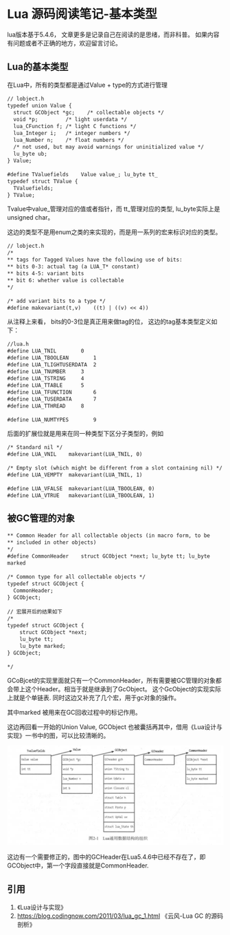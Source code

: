 # Lua 源码阅读笔记-基本类型
lua版本基于5.4.6， 文章更多是记录自己在阅读的是思绪，而非科普。
如果内容有问题或者不正确的地方，欢迎留言讨论。

## Lua的基本类型

在Lua中，所有的类型都是通过Value + type的方式进行管理

```
// lobject.h
typedef union Value {
  struct GCObject *gc;    /* collectable objects */
  void *p;         /* light userdata */
  lua_CFunction f; /* light C functions */
  lua_Integer i;   /* integer numbers */
  lua_Number n;    /* float numbers */
  /* not used, but may avoid warnings for uninitialized value */
  lu_byte ub;
} Value;

#define TValuefields	Value value_; lu_byte tt_
typedef struct TValue {
  TValuefields;
} TValue;

```

Tvalue中value_管理对应的值或者指针，而 tt_管理对应的类型, lu_byte实际上是unsigned char。

这边的类型不是用enum之类的来实现的，而是用一系列的宏来标识对应的类型。

```
// lobject.h
/*
** tags for Tagged Values have the following use of bits:
** bits 0-3: actual tag (a LUA_T* constant)
** bits 4-5: variant bits
** bit 6: whether value is collectable
*/

/* add variant bits to a type */
#define makevariant(t,v)	((t) | ((v) << 4))

```

从注释上来看， bits的0-3位是真正用来做tag的位， 这边的tag基本类型定义如下：

```
//lua.h
#define LUA_TNIL		0
#define LUA_TBOOLEAN		1
#define LUA_TLIGHTUSERDATA	2
#define LUA_TNUMBER		3
#define LUA_TSTRING		4
#define LUA_TTABLE		5
#define LUA_TFUNCTION		6
#define LUA_TUSERDATA		7
#define LUA_TTHREAD		8

#define LUA_NUMTYPES		9
```
后面的扩展位就是用来在同一种类型下区分子类型的，例如

```
/* Standard nil */
#define LUA_VNIL	makevariant(LUA_TNIL, 0)

/* Empty slot (which might be different from a slot containing nil) */
#define LUA_VEMPTY	makevariant(LUA_TNIL, 1)

#define LUA_VFALSE	makevariant(LUA_TBOOLEAN, 0)
#define LUA_VTRUE	makevariant(LUA_TBOOLEAN, 1)
```

## 被GC管理的对象

```
** Common Header for all collectable objects (in macro form, to be
** included in other objects)
*/
#define CommonHeader	struct GCObject *next; lu_byte tt; lu_byte marked

/* Common type for all collectable objects */
typedef struct GCObject {
  CommonHeader;
} GCObject;

// 宏展开后的结果如下
/*
typedef struct GCObject {
    struct GCObject *next;
    lu_byte tt;
    lu_byte marked;
} GCObject;

*/

```
GCoBjcet的实现里面就只有一个CommonHeader，所有需要被GC管理的对象都会带上这个Header。相当于就是继承到了GcObject。 这个GcObject的实现实际上就是个单链表. 同时这边又补充了几个宏，用于gc对象的操作。

其中marked 被用来在GC回收过程中的标记作用。

这边再回看一开始的Union Value, GCObject 也被囊括再其中，借用《Lua设计与实现》一书中的图，可以比较清晰的。

![lua对象结构](lua_object.png)

这边有一个需要修正的，图中的GCHeader在Lua5.4.6中已经不存在了，即GCObject中，第一个字段直接就是CommonHeader.

## 引用
1. 《Lua设计与实现》
2. https://blog.codingnow.com/2011/03/lua_gc_1.html 《云风-Lua GC 的源码剖析》
